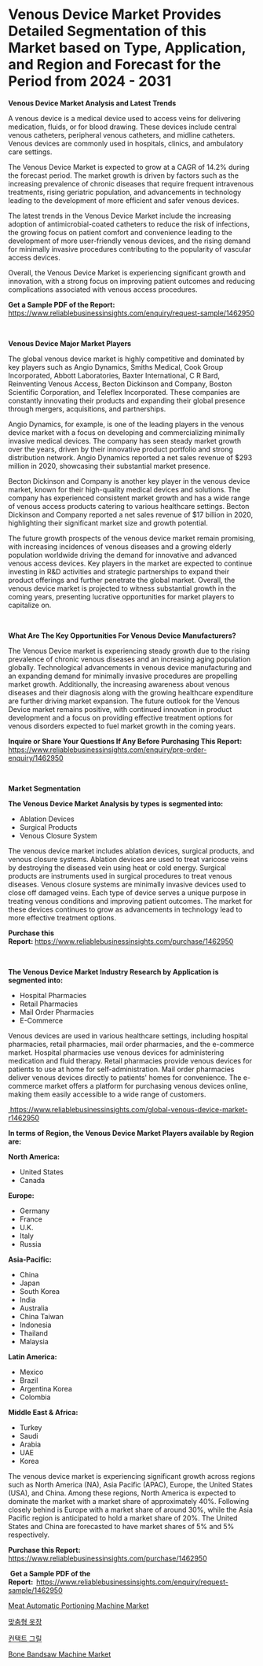 <p><h1>Venous Device Market Provides Detailed Segmentation of this Market based on Type, Application, and Region and Forecast for the Period from 2024 - 2031</h1></p><p><strong>Venous Device Market Analysis and Latest Trends</strong></p>
<p><p>A venous device is a medical device used to access veins for delivering medication, fluids, or for blood drawing. These devices include central venous catheters, peripheral venous catheters, and midline catheters. Venous devices are commonly used in hospitals, clinics, and ambulatory care settings.</p><p>The Venous Device Market is expected to grow at a CAGR of 14.2% during the forecast period. The market growth is driven by factors such as the increasing prevalence of chronic diseases that require frequent intravenous treatments, rising geriatric population, and advancements in technology leading to the development of more efficient and safer venous devices.</p><p>The latest trends in the Venous Device Market include the increasing adoption of antimicrobial-coated catheters to reduce the risk of infections, the growing focus on patient comfort and convenience leading to the development of more user-friendly venous devices, and the rising demand for minimally invasive procedures contributing to the popularity of vascular access devices.</p><p>Overall, the Venous Device Market is experiencing significant growth and innovation, with a strong focus on improving patient outcomes and reducing complications associated with venous access procedures.</p></p>
<p><strong>Get a Sample PDF of the Report:&nbsp;</strong> <a href="https://www.reliablebusinessinsights.com/enquiry/request-sample/1462950">https://www.reliablebusinessinsights.com/enquiry/request-sample/1462950</a></p>
<p>&nbsp;</p>
<p><strong>Venous Device Major Market Players</strong></p>
<p><p>The global venous device market is highly competitive and dominated by key players such as Angio Dynamics, Smiths Medical, Cook Group Incorporated, Abbott Laboratories, Baxter International, C R Bard, Reinventing Venous Access, Becton Dickinson and Company, Boston Scientific Corporation, and Teleflex Incorporated. These companies are constantly innovating their products and expanding their global presence through mergers, acquisitions, and partnerships.</p><p>Angio Dynamics, for example, is one of the leading players in the venous device market with a focus on developing and commercializing minimally invasive medical devices. The company has seen steady market growth over the years, driven by their innovative product portfolio and strong distribution network. Angio Dynamics reported a net sales revenue of $293 million in 2020, showcasing their substantial market presence.</p><p>Becton Dickinson and Company is another key player in the venous device market, known for their high-quality medical devices and solutions. The company has experienced consistent market growth and has a wide range of venous access products catering to various healthcare settings. Becton Dickinson and Company reported a net sales revenue of $17 billion in 2020, highlighting their significant market size and growth potential.</p><p>The future growth prospects of the venous device market remain promising, with increasing incidences of venous diseases and a growing elderly population worldwide driving the demand for innovative and advanced venous access devices. Key players in the market are expected to continue investing in R&D activities and strategic partnerships to expand their product offerings and further penetrate the global market. Overall, the venous device market is projected to witness substantial growth in the coming years, presenting lucrative opportunities for market players to capitalize on.</p></p>
<p>&nbsp;</p>
<p><strong>What Are The Key Opportunities For Venous Device Manufacturers?</strong></p>
<p><p>The Venous Device market is experiencing steady growth due to the rising prevalence of chronic venous diseases and an increasing aging population globally. Technological advancements in venous device manufacturing and an expanding demand for minimally invasive procedures are propelling market growth. Additionally, the increasing awareness about venous diseases and their diagnosis along with the growing healthcare expenditure are further driving market expansion. The future outlook for the Venous Device market remains positive, with continued innovation in product development and a focus on providing effective treatment options for venous disorders expected to fuel market growth in the coming years.</p></p>
<p><strong>Inquire or Share Your Questions If Any Before Purchasing This Report:</strong> <a href="https://www.reliablebusinessinsights.com/enquiry/pre-order-enquiry/1462950">https://www.reliablebusinessinsights.com/enquiry/pre-order-enquiry/1462950</a></p>
<p>&nbsp;</p>
<p><strong>Market Segmentation</strong></p>
<p><strong>The Venous Device Market Analysis by types is segmented into:</strong></p>
<p><ul><li>Ablation Devices</li><li>Surgical Products</li><li>Venous Closure System</li></ul></p>
<p><p>The venous device market includes ablation devices, surgical products, and venous closure systems. Ablation devices are used to treat varicose veins by destroying the diseased vein using heat or cold energy. Surgical products are instruments used in surgical procedures to treat venous diseases. Venous closure systems are minimally invasive devices used to close off damaged veins. Each type of device serves a unique purpose in treating venous conditions and improving patient outcomes. The market for these devices continues to grow as advancements in technology lead to more effective treatment options.</p></p>
<p><strong>Purchase this Report:&nbsp;</strong><a href="https://www.reliablebusinessinsights.com/purchase/1462950">https://www.reliablebusinessinsights.com/purchase/1462950</a></p>
<p>&nbsp;</p>
<p><strong>The Venous Device Market Industry Research by Application is segmented into:</strong></p>
<p><ul><li>Hospital Pharmacies</li><li>Retail Pharmacies</li><li>Mail Order Pharmacies</li><li>E-Commerce</li></ul></p>
<p><p>Venous devices are used in various healthcare settings, including hospital pharmacies, retail pharmacies, mail order pharmacies, and the e-commerce market. Hospital pharmacies use venous devices for administering medication and fluid therapy. Retail pharmacies provide venous devices for patients to use at home for self-administration. Mail order pharmacies deliver venous devices directly to patients' homes for convenience. The e-commerce market offers a platform for purchasing venous devices online, making them easily accessible to a wide range of customers.</p></p>
<p><a href="https://www.reliablebusinessinsights.com/global-venous-device-market-r1462950">&nbsp;https://www.reliablebusinessinsights.com/global-venous-device-market-r1462950</a></p>
<p><strong>In terms of Region, the Venous Device Market Players available by Region are:</strong></p>
<p>
    <p> <strong> North America: </strong>
        <ul>
            <li>United States</li>
            <li>Canada</li>
        </ul>
        </p> 
    <p> <strong> Europe: </strong>
        <ul>
            <li>Germany</li>
            <li>France</li>
            <li>U.K.</li>
            <li>Italy</li>
            <li>Russia</li>
        </ul>
        </p> 
    <p> <strong> Asia-Pacific: </strong>
        <ul>
            <li>China</li>
            <li>Japan</li>
            <li>South Korea</li>
            <li>India</li>
            <li>Australia</li>
            <li>China Taiwan</li>
            <li>Indonesia</li>
            <li>Thailand</li>
            <li>Malaysia</li>
        </ul>
        </p> 
    <p> <strong> Latin America: </strong>
        <ul>
            <li>Mexico</li>
            <li>Brazil</li>
            <li>Argentina Korea</li>
            <li>Colombia</li>
        </ul>
        </p> 
    <p> <strong> Middle East & Africa: </strong>
        <ul>
            <li>Turkey</li>
            <li>Saudi</li>
            <li>Arabia</li>
            <li>UAE</li>
            <li>Korea</li>
        </ul>
    </p>
    </p>
<p><p>The venous device market is experiencing significant growth across regions such as North America (NA), Asia Pacific (APAC), Europe, the United States (USA), and China. Among these regions, North America is expected to dominate the market with a market share of approximately 40%. Following closely behind is Europe with a market share of around 30%, while the Asia Pacific region is anticipated to hold a market share of 20%. The United States and China are forecasted to have market shares of 5% and 5% respectively.</p></p>
<p><strong>Purchase this Report: </strong><a href="https://www.reliablebusinessinsights.com/purchase/1462950">https://www.reliablebusinessinsights.com/purchase/1462950</a></p>
<p>&nbsp;<strong>Get a Sample PDF of the Report:&nbsp;&nbsp;</strong><a href="https://www.reliablebusinessinsights.com/enquiry/request-sample/1462950">https://www.reliablebusinessinsights.com/enquiry/request-sample/1462950</a></p>
<p><strong></strong></p>
<p><p><a href="https://github.com/yazulaeha/Market-Research-Report-List-1/blob/main/meat-automatic-portioning-machine-market.md">Meat Automatic Portioning Machine Market</a></p><p><a href="https://github.com/raap8632/Market-Research-Report-List-2/blob/main/8568136181450.md">맞춤형 옷장</a></p><p><a href="https://github.com/AlbertotDouglas44367/Market-Research-Report-List-2/blob/main/8178014181449.md">컨택트 그릴</a></p><p><a href="https://github.com/haleemasakdiya1/Market-Research-Report-List-1/blob/main/bone-bandsaw-machine-market.md">Bone Bandsaw Machine Market</a></p></p>